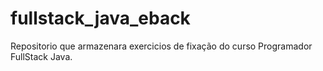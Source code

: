 # fullstack_java_eback
Repositorio que armazenara exercicios de fixação do curso Programador FullStack Java.
